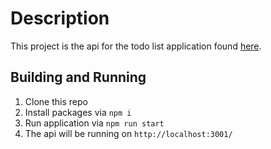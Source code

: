 # Description

This project is the api for the todo list application found [here](https://github.com/brandiwerner/todo-list).

## Building and Running

1. Clone this repo
2. Install packages via `npm i`
3. Run application via `npm run start`
4. The api will be running on `http://localhost:3001/`
